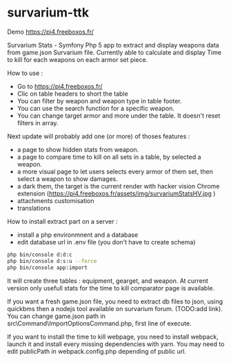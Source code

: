 # survarium-ttk
Demo https://pi4.freeboxos.fr/

Survarium Stats - Symfony Php 5 app to extract and display weapons data from game.json Survarium file. 
Currently able to calculate and display Time to kill for each weapons on each armor set piece.

How to use : 
- Go to https://pi4.freeboxos.fr/
- Clic on table headers to short the table
- You can filter by weapon and weapon type in table footer.
- You can use the search function for a specific weapon.
- You can change target armor and more under the table. It doesn't reset filters in array. 

Next update will probably add one (or more) of thoses features : 
- a page to show hidden stats from weapon. 
- a page to compare time to kill on all sets in a table, by selected a weapon. 
- a more visual page to let users selects every armor of them set, then select a weapon to show damages.
- a dark them, the target is the current render with hacker vision Chrome extension  (https://pi4.freeboxos.fr/assets/img/survariumStatsHV.jpg )
- attachments customisation
- translations

How to install extract part on a server : 
- install a php environmnent and a database
- edit database url in .env file (you don't have to create schema)
```bash
php bin/console d:d:c
php bin/console d:s:u --force
php bin/console app:import
```
It will create three tables : equipment, gearget, and weapon. At current version only usefull stats for the time to kill comparator page is available. 

If you want a fresh game.json file, you need to extract db files to json, using quickbms then a nodejs tool available on survarium forum. (TODO:add link). You can change game.json path in src\Command\ImportOptionsCommand.php, first line of execute.

If you want to install the time to kill webpage, you need to install webpack, launch it and install every missing dependencies with yarn. 
You may need to edit publicPath in webpack.config.php depending of public url. 

